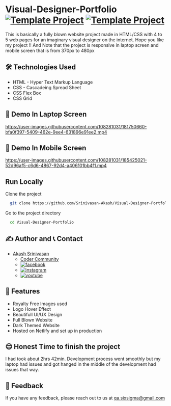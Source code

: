 # Visual-Designer-Portfolio [![Template Project](https://img.shields.io/badge/Web-App-red)](http://www.gnu.org/licenses/agpl-3.0) [![Template Project](https://img.shields.io/badge/Technologies%20-HTML%2FCSS%2FJS-brightgreen)](http://www.gnu.org/licenses/agpl-3.0)

This is basically a fully blown website project made in HTML/CSS with 4 to 5 web pages for an imaginary visual designer on the internet.
Hope you like my project !! And Note that the project is responsive in laptop screen and mobile screen that is from 370px to 480px

## 🛠 Technologies Used
  - HTML - Hyper Text Markup Language
  - CSS - Cascadeing Spread Sheet
  - CSS Flex Box
  - CSS Grid

## 🚩 Demo In Laptop Screen
https://user-images.githubusercontent.com/108281031/181750660-bfa0f397-5409-462e-9ee4-631896e91ee2.mp4

## 🚩 Demo In Mobile Screen
https://user-images.githubusercontent.com/108281031/185425021-52d96af5-c6d6-4867-92d4-a406101bb4f1.mp4

## Run Locally

Clone the project

```bash
  git clone https://github.com/Srinivasan-Akash/Visual-Designer-Portfolio.git
```

Go to the project directory

```bash
  cd Visual-Designer-Portfolio
```
## ✍️ Author and 📞 Contact
- [Akash Srinivasan](https://www.github.com/octokatherine)
    - [Coder Community](https://web.codercommunity.io/user/62d568cb998d86c8883a2766?tab=posts)
    - [![facebook](https://img.shields.io/badge/Facebook-0A66C2?style=for-the-badge&logo=facebook&logoColor=white)](https://www.facebook.com/profile.php?id=100083429257499)
    - [![instagram](https://img.shields.io/badge/Instagram-0A66C2?style=for-the-badge&logo=instagram&logoColor=white)](https://www.instagram.com/akash_prashanthi/)
    - [![youtube](https://img.shields.io/badge/YouTube-ff0000?style=for-the-badge&logo=youtube&logoColor=white)](https://www.youtube.com/channel/UCAv1QdzDgV6MjA60CRtfkIg)

## 📝 Features

- Royalty Free Images used
- Logo Hover Effect
- Beautifull UI/UX Design
- Full Blown Website
- Dark Themed Website
- Hosted on Netlify and set up in production

## 😌 Honest Time to finish the project
I had took about 2hrs 42min. Development process went smoothly but my laptop had issues and got hanged in the middle of the development had issues that way.

## 👀 Feedback
If you have any feedback, please reach out to us at qa.sixsigma@gmail.com
